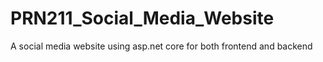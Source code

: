 # PRN211_Social_Media_Website
A social media website using asp.net core for both frontend and backend
